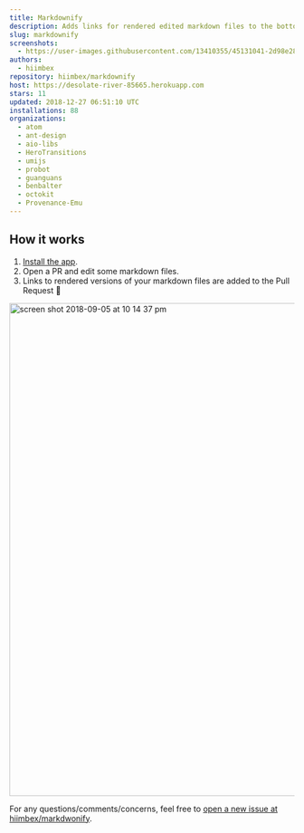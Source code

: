 ```yaml
---
title: Markdownify
description: Adds links for rendered edited markdown files to the bottom of pull requests
slug: markdownify
screenshots:
  - https://user-images.githubusercontent.com/13410355/45131041-2d98e280-b159-11e8-92cc-3b80f4897b98.png
authors:
  - hiimbex
repository: hiimbex/markdownify
host: https://desolate-river-85665.herokuapp.com
stars: 11
updated: 2018-12-27 06:51:10 UTC
installations: 88
organizations:
  - atom
  - ant-design
  - aio-libs
  - HeroTransitions
  - umijs
  - probot
  - guanguans
  - benbalter
  - octokit
  - Provenance-Emu
---
```


## How it works

1. [Install the app](https://github.com/apps/markdownify).
2. Open a PR and edit some markdown files.
3. Links to rendered versions of your markdown files are added to the Pull Request 🎉

<img width="871" alt="screen shot 2018-09-05 at 10 14 37 pm" src="https://user-images.githubusercontent.com/13410355/45131041-2d98e280-b159-11e8-92cc-3b80f4897b98.png">

For any questions/comments/concerns, feel free to [open a new issue at hiimbex/markdwonify](https://github.com/hiimbex/markdownify/issues/new).
